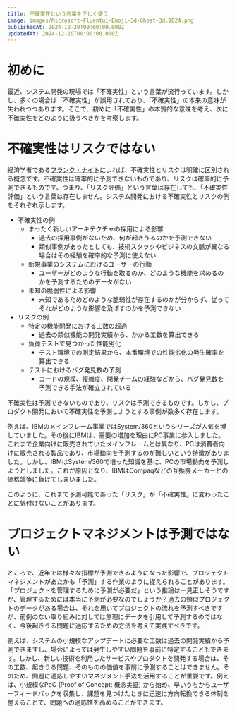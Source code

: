 ```yaml
---
title: 不確実性という言葉を正しく使う
image: images/Microsoft-Fluentui-Emoji-3d-Ghost-3d.1024.png
publishedAt: 2024-12-20T00:00:00.000Z
updatedAt: 2024-12-20T00:00:00.000Z
---
```

# 初めに

最近、システム開発の現場では「不確実性」という言葉が流行っています。しかし、多くの場合は「不確実性」が誤用されており、「不確実性」の本来の意味が失われつつあります。そこで、初めに「不確実性」の本質的な意味を考え、次に不確実性をどのように扱うべきかを考察します。

# 不確実性はリスクではない

経済学者である[フランク・ナイト](https://ja.wikipedia.org/wiki/%E3%83%95%E3%83%A9%E3%83%B3%E3%82%AF%E3%83%BB%E3%83%8A%E3%82%A4%E3%83%88)によれば、不確実性とリスクは明確に区別される概念です。不確実性は確率的に予測できないものであり、リスクは確率的に予測できるものです。つまり、「リスク評価」という言葉は存在しても、「不確実性評価」という言葉は存在しません。システム開発における不確実性とリスクの例をそれぞれ示します。

-   不確実性の例
    -   まったく新しいアーキテクチャの採用による影響
        -   過去の採用事例がないため、何が起きうるのかを予測できない
        -   類似事例があったとしても、技術スタックやビジネスの文脈が異なる場合はその経験を確率的な予測に使えない
    -   新規事業のシステムにおけるユーザーの行動
        -   ユーザーがどのような行動を取るのか、どのような機能を求めるのかを予測するためのデータがない
    -   未知の脆弱性による影響
        -   未知であるためどのような脆弱性が存在するのかが分からず、従ってそれがどのような影響を及ぼすのかを予測できない
-   リスクの例
    -   特定の機能開発における工数の超過
        -   過去の類似機能の開発実績から、かかる工数を算出できる
    -   負荷テストで見つかった性能劣化
        -   テスト環境での測定結果から、本番環境での性能劣化の発生確率を算出できる
    -   テストにおけるバグ発見数の予測
        -   コードの規模、複雑度、開発チームの経験などから、バグ発見数を予測できる手法が確立されている

不確実性は予測できないものであり、リスクは予測できるものです。しかし、プロダクト開発において不確実性を予測しようとする事例が数多く存在します。

例えば、IBMのメインフレーム事業ではSystem/360というシリーズが人気を博していました。その後にIBMは、需要の増加を理由にPC事業に参入しました。これまで企業向けに販売されていたメインフレームとは異なり、PCは消費者向けに販売される製品であり、市場動向を予測するのが難しいという特徴がありました。しかし、IBMはSystem/360で培った知識を基に、PCの市場動向を予測しようとしました。これが原因となり、IBMはCompaqなどの互換機メーカーとの価格競争に負けてしまいました。

このように、これまで予測可能であった「リスク」が「不確実性」に変わったことに気付けないことがあります。

# プロジェクトマネジメントは予測ではない

ところで、近年では様々な指標が予測できるようになった影響で、プロジェクトマネジメントがあたかも「予測」する作業のように捉えられることがあります。「プロジェクトを管理するために予測が必要だ」という推論は一見正しそうですが、管理するためには本当に予測が必要なのでしょうか？過去の類似プロジェクトのデータがある場合は、それを用いてプロジェクトの流れを予測すべきですが、前例のない取り組みに対しては無理にデータを引用して予測するのではなく、今後起きうる問題に適応するための方法を考えて実践すべきです。

例えば、システムの小規模なアップデートに必要な工数は過去の開発実績から予測できますし、場合によっては発生しやすい問題を事前に特定することもできます。しかし、新しい技術を利用したサービスやプロダクトを開発する場合は、その工数、起きうる問題、そのものの価値を事前に予測することはできません。そのため、問題に適応しやすいマネジメント手法を活用することが重要です。例えば、小規模なPoC (Proof of Concept: 概念実証) から始め、早いうちからユーザーフィードバックを収集し、課題を見つけたときに迅速に方向転換できる体制を整えることで、問題への適応性を高めることができます。